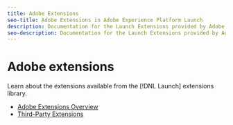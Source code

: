 ```yaml
---
title: Adobe Extensions
seo-title: Adobe Extensions in Adobe Experience Platform Launch
description: Documentation for the Launch Extensions provided by Adobe solutions.
seo-description: Documentation for the Launch Extensions provided by Adobe solutions.
---
```


# Adobe extensions

Learn about the extensions available from the [!DNL Launch] extensions library.

* [Adobe Extensions Overview](/help/extension-reference/web/overview.md)
* [Third-Party Extensions](/help/extension-reference/3rd-party-extensions.md)
